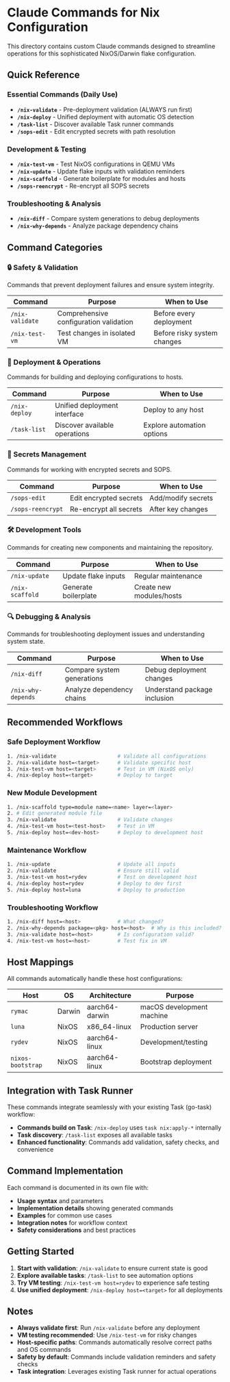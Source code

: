 # Claude Commands for Nix Configuration

This directory contains custom Claude commands designed to streamline operations for this sophisticated NixOS/Darwin flake configuration.

## Quick Reference

### Essential Commands (Daily Use)
- **`/nix-validate`** - Pre-deployment validation (ALWAYS run first)
- **`/nix-deploy`** - Unified deployment with automatic OS detection
- **`/task-list`** - Discover available Task runner commands
- **`/sops-edit`** - Edit encrypted secrets with path resolution

### Development & Testing
- **`/nix-test-vm`** - Test NixOS configurations in QEMU VMs
- **`/nix-update`** - Update flake inputs with validation reminders
- **`/nix-scaffold`** - Generate boilerplate for modules and hosts
- **`/sops-reencrypt`** - Re-encrypt all SOPS secrets

### Troubleshooting & Analysis
- **`/nix-diff`** - Compare system generations to debug deployments
- **`/nix-why-depends`** - Analyze package dependency chains

## Command Categories

### 🔒 Safety & Validation
Commands that prevent deployment failures and ensure system integrity.

| Command | Purpose | When to Use |
|---------|---------|-------------|
| `/nix-validate` | Comprehensive configuration validation | Before every deployment |
| `/nix-test-vm` | Test changes in isolated VM | Before risky system changes |

### 🚀 Deployment & Operations
Commands for building and deploying configurations to hosts.

| Command | Purpose | When to Use |
|---------|---------|-------------|
| `/nix-deploy` | Unified deployment interface | Deploy to any host |
| `/task-list` | Discover available operations | Explore automation options |

### 🔐 Secrets Management
Commands for working with encrypted secrets and SOPS.

| Command | Purpose | When to Use |
|---------|---------|-------------|
| `/sops-edit` | Edit encrypted secrets | Add/modify secrets |
| `/sops-reencrypt` | Re-encrypt all secrets | After key changes |

### 🛠️ Development Tools
Commands for creating new components and maintaining the repository.

| Command | Purpose | When to Use |
|---------|---------|-------------|
| `/nix-update` | Update flake inputs | Regular maintenance |
| `/nix-scaffold` | Generate boilerplate | Create new modules/hosts |

### 🔍 Debugging & Analysis
Commands for troubleshooting deployment issues and understanding system state.

| Command | Purpose | When to Use |
|---------|---------|-------------|
| `/nix-diff` | Compare system generations | Debug deployment changes |
| `/nix-why-depends` | Analyze dependency chains | Understand package inclusion |

## Recommended Workflows

### Safe Deployment Workflow
```bash
1. /nix-validate                    # Validate all configurations
2. /nix-validate host=<target>      # Validate specific host
3. /nix-test-vm host=<target>       # Test in VM (NixOS only)
4. /nix-deploy host=<target>        # Deploy to target
```

### New Module Development
```bash
1. /nix-scaffold type=module name=<name> layer=<layer>
2. # Edit generated module file
3. /nix-validate                    # Validate changes
4. /nix-test-vm host=<test-host>    # Test in VM
5. /nix-deploy host=<dev-host>      # Deploy to development host
```

### Maintenance Workflow
```bash
1. /nix-update                      # Update all inputs
2. /nix-validate                    # Ensure still valid
3. /nix-test-vm host=rydev          # Test on development host
4. /nix-deploy host=rydev           # Deploy to dev first
5. /nix-deploy host=luna            # Deploy to production
```

### Troubleshooting Workflow
```bash
1. /nix-diff host=<host>            # What changed?
2. /nix-why-depends package=<pkg> host=<host>  # Why is this included?
3. /nix-validate host=<host>        # Is configuration valid?
4. /nix-test-vm host=<host>         # Test fix in VM
```

## Host Mappings

All commands automatically handle these host configurations:

| Host | OS | Architecture | Purpose |
|------|-------|-------------|---------|
| `rymac` | Darwin | aarch64-darwin | macOS development machine |
| `luna` | NixOS | x86_64-linux | Production server |
| `rydev` | NixOS | aarch64-linux | Development/testing |
| `nixos-bootstrap` | NixOS | aarch64-linux | Bootstrap deployment |

## Integration with Task Runner

These commands integrate seamlessly with your existing Task (go-task) workflow:

- **Commands build on Task**: `/nix-deploy` uses `task nix:apply-*` internally
- **Task discovery**: `/task-list` exposes all available tasks
- **Enhanced functionality**: Commands add validation, safety checks, and convenience

## Command Implementation

Each command is documented in its own file with:
- **Usage syntax** and parameters
- **Implementation details** showing generated commands
- **Examples** for common use cases
- **Integration notes** for workflow context
- **Safety considerations** and best practices

## Getting Started

1. **Start with validation**: `/nix-validate` to ensure current state is good
2. **Explore available tasks**: `/task-list` to see automation options
3. **Try VM testing**: `/nix-test-vm host=rydev` to experience safe testing
4. **Use unified deployment**: `/nix-deploy host=<target>` for all deployments

## Notes

- **Always validate first**: Run `/nix-validate` before any deployment
- **VM testing recommended**: Use `/nix-test-vm` for risky changes
- **Host-specific paths**: Commands automatically resolve correct paths and OS commands
- **Safety by default**: Commands include validation reminders and safety checks
- **Task integration**: Leverages existing Task runner for actual operations
